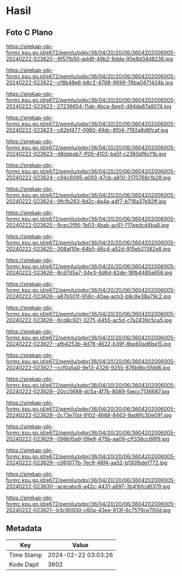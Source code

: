 # Hasil

## Foto C Plano

https://sirekap-obj-formc.kpu.go.id/e672/pemilu/pdpr/36/04/20/20/06/3604202006005-20240222-023620--8f57fb50-add9-46b2-8dda-90e8d34d8236.jpg

https://sirekap-obj-formc.kpu.go.id/e672/pemilu/pdpr/36/04/20/20/06/3604202006005-20240222-023622--cf8b48e6-b8c2-4768-9699-76ba0471424b.jpg

https://sirekap-obj-formc.kpu.go.id/e672/pemilu/pdpr/36/04/20/20/06/3604202006005-20240222-023622--27236654-11ab-4bca-8ee0-d94da87a8074.jpg

https://sirekap-obj-formc.kpu.go.id/e672/pemilu/pdpr/36/04/20/20/06/3604202006005-20240222-023623--c62bf477-0960-49dc-8f04-7192a9d6fcaf.jpg

https://sirekap-obj-formc.kpu.go.id/e672/pemilu/pdpr/36/04/20/20/06/3604202006005-20240222-023623--d8ddeab7-ff05-4102-ba5f-c2360df6cf1b.jpg

https://sirekap-obj-formc.kpu.go.id/e672/pemilu/pdpr/36/04/20/20/06/3604202006005-20240222-023624--c94c6095-a093-47cb-a810-3170768c1b28.jpg

https://sirekap-obj-formc.kpu.go.id/e672/pemilu/pdpr/36/04/20/20/06/3604202006005-20240222-023624--9fcfb263-8d2c-4e4a-a4f7-b718a37e92ff.jpg

https://sirekap-obj-formc.kpu.go.id/e672/pemilu/pdpr/36/04/20/20/06/3604202006005-20240222-023625--9cec2f95-1b03-4bab-ac61-717eedcd4ba8.jpg

https://sirekap-obj-formc.kpu.go.id/e672/pemilu/pdpr/36/04/20/20/06/3604202006005-20240222-023625--308af10e-64b5-46c4-a52d-915eb21382e8.jpg

https://sirekap-obj-formc.kpu.go.id/e672/pemilu/pdpr/36/04/20/20/06/3604202006005-20240222-023626--8cd7d5a7-34e3-4d6d-82de-18fb4485a656.jpg

https://sirekap-obj-formc.kpu.go.id/e672/pemilu/pdpr/36/04/20/20/06/3604202006005-20240222-023626--a87b501f-958c-40aa-acb3-b8c8e38a79c2.jpg

https://sirekap-obj-formc.kpu.go.id/e672/pemilu/pdpr/36/04/20/20/06/3604202006005-20240222-023626--6cd8c921-3275-4455-ac5d-c7a2439c5ca5.jpg

https://sirekap-obj-formc.kpu.go.id/e672/pemilu/pdpr/36/04/20/20/06/3604202006005-20240222-023627--afb4253b-4d78-4622-b39f-8be60ad6be15.jpg

https://sirekap-obj-formc.kpu.go.id/e672/pemilu/pdpr/36/04/20/20/06/3604202006005-20240222-023627--ccf0a5a0-9e13-4326-9255-876b8bc5fdd8.jpg

https://sirekap-obj-formc.kpu.go.id/e672/pemilu/pdpr/36/04/20/20/06/3604202006005-20240222-023628--20cc5688-dc5a-4f7b-8089-faecc7136687.jpg

https://sirekap-obj-formc.kpu.go.id/e672/pemilu/pdpr/36/04/20/20/06/3604202006005-20240222-023628--2c73e70d-9102-4688-8463-9ad6fc30e091.jpg

https://sirekap-obj-formc.kpu.go.id/e672/pemilu/pdpr/36/04/20/20/06/3604202006005-20240222-023629--098b15a9-09e9-475b-aa09-cff336cc66f9.jpg

https://sirekap-obj-formc.kpu.go.id/e672/pemilu/pdpr/36/04/20/20/06/3604202006005-20240222-023629--c061077b-7ec9-48f4-aa52-b130fbdef772.jpg

https://sirekap-obj-formc.kpu.go.id/e672/pemilu/pdpr/36/04/20/20/06/3604202006005-20240222-023630--acecabc6-a42c-4431-a897-3b41bfcd6379.jpg

https://sirekap-obj-formc.kpu.go.id/e672/pemilu/pdpr/36/04/20/20/06/3604202006005-20240222-023621--b3c90930-c60a-43ee-913f-6c7579ce700d.jpg


## Metadata

| Key        | Value               |
| ---------- | ------------------- |
| Time Stamp | 2024-02-22 03:03:26 |
| Kode Dapil | 3602                |



